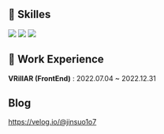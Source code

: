 ## 💾 Skilles 

<img src="https://img.shields.io/badge/TypeScript-3178C6?style=flat-square&logo=TypeScript&logoColor=white"/> <img src="https://img.shields.io/badge/Next.js-000000?style=flat-square&logo=Next.js&logoColor=white"/> <img src="https://img.shields.io/badge/TailwindCSS-06B6D4?style=flat-square&logo=TailwindCSS&logoColor=white"/> 
## 💼 Work Experience 
**VRillAR (FrontEnd)** : 2022.07.04 ~ 2022.12.31

## Blog
https://velog.io/@jinsuo1o7
